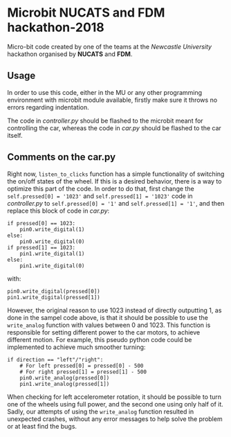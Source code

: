 # Microbit NUCATS and FDM hackathon-2018
Micro-bit code created by one of the teams at the *Newcastle University* hackathon organised by **NUCATS** and **FDM**.

## Usage
In order to use this code, either in the MU or any other programming environment with microbit module available, firstly make sure it throws no errors regarding indentation.

The code in *controller.py* should be flashed to the microbit meant for controlling the car, whereas the code in *car.py* should be flashed to the car itself.

## Comments on the car.py
Right now, `listen_to_clicks` function has a simple functionality of switching the on/off states of the wheel. If this is a desired behavior, there is a way to optimize this part of the code. In order to do that, first change the `self.pressed[0] = '1023'` and `self.pressed[1] = '1023'` code in *controller.py* to `self.pressed[0] = '1'` and `self.pressed[1] = '1'`, and then replace this block of code in *car.py*:
```
if pressed[0] == 1023:
    pin0.write_digital(1)
else:
    pin0.write_digital(0)
if pressed[1] == 1023:
    pin1.write_digital(1)
else:
    pin1.write_digital(0)
```
with:
```
pin0.write_digital(pressed[0])
pin1.write_digital(pressed[1])
```

However, the original reason to use 1023 instead of directly outputting 1, as done in the sampel code above, is that it should be possible to use the `write_analog` function with values between 0 and 1023. This function is responsible for setting different power to the car motors, to achieve different motion. For example, this pseudo python code could be implemented to achieve much smoother turning:
```
if direction == "left"/"right":
    # For left pressed[0] = pressed[0] - 500
    # For right pressed[1] = pressed[1] - 500
    pin0.write_analog(pressed[0])
    pin1.write_analog(pressed[1])
```
When checking for left accelerometer rotation, it should be possible to turn one of the wheels using full power, and the second one using only half of it. Sadly, our attempts of using the `write_analog` function resulted in unexpected crashes, without any error messages to help solve the problem or at least find the bugs.
